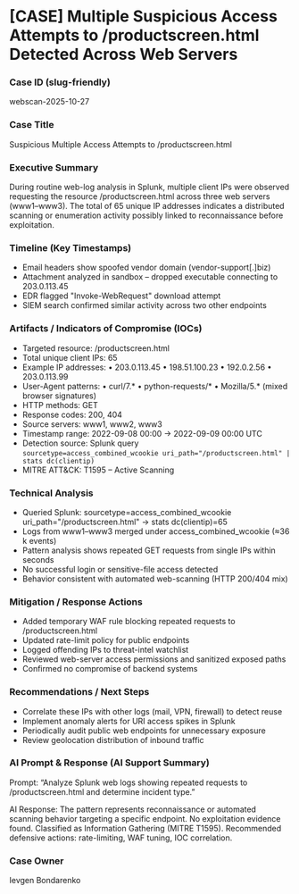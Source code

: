 # [CASE] Multiple Suspicious Access Attempts to /productscreen.html Detected Across Web Servers

### Case ID (slug-friendly)

webscan-2025-10-27

### Case Title

Suspicious Multiple Access Attempts to /productscreen.html

### Executive Summary

During routine web-log analysis in Splunk, multiple client IPs were observed requesting the resource /productscreen.html across three web servers (www1–www3).
The total of 65 unique IP addresses indicates a distributed scanning or enumeration activity possibly linked to reconnaissance before exploitation.


### Timeline (Key Timestamps)

- Email headers show spoofed vendor domain (vendor-support[.]biz)
- Attachment analyzed in sandbox – dropped executable connecting to 203.0.113.45
- EDR flagged "Invoke-WebRequest" download attempt
- SIEM search confirmed similar activity across two other endpoints


### Artifacts / Indicators of Compromise (IOCs)

- Targeted resource: /productscreen.html
- Total unique client IPs: 65
- Example IP addresses:
    • 203.0.113.45
    • 198.51.100.23
    • 192.0.2.56
    • 203.0.113.99
- User-Agent patterns:
    • curl/7.*
    • python-requests/*
    • Mozilla/5.* (mixed browser signatures)
- HTTP methods: GET
- Response codes: 200, 404
- Source servers: www1, www2, www3
- Timestamp range: 2022-09-08 00:00 → 2022-09-09 00:00 UTC
- Detection source: Splunk query  
  `sourcetype=access_combined_wcookie uri_path="/productscreen.html" | stats dc(clientip)`
- MITRE ATT&CK: T1595 – Active Scanning


### Technical Analysis

- Queried Splunk: sourcetype=access_combined_wcookie uri_path="/productscreen.html"
  → stats dc(clientip)=65
- Logs from www1–www3 merged under access_combined_wcookie (≈36 k events)
- Pattern analysis shows repeated GET requests from single IPs within seconds
- No successful login or sensitive-file access detected
- Behavior consistent with automated web-scanning (HTTP 200/404 mix)


### Mitigation / Response Actions

- Added temporary WAF rule blocking repeated requests to /productscreen.html
- Updated rate-limit policy for public endpoints
- Logged offending IPs to threat-intel watchlist
- Reviewed web-server access permissions and sanitized exposed paths
- Confirmed no compromise of backend systems


### Recommendations / Next Steps

- Correlate these IPs with other logs (mail, VPN, firewall) to detect reuse
- Implement anomaly alerts for URI access spikes in Splunk
- Periodically audit public web endpoints for unnecessary exposure
- Review geolocation distribution of inbound traffic


### AI Prompt & Response (AI Support Summary)

Prompt:
“Analyze Splunk web logs showing repeated requests to /productscreen.html and determine incident type.”

AI Response:
The pattern represents reconnaissance or automated scanning behavior targeting a specific endpoint.
No exploitation evidence found. Classified as Information Gathering (MITRE T1595).
Recommended defensive actions: rate-limiting, WAF tuning, IOC correlation.

### Case Owner

Ievgen Bondarenko

